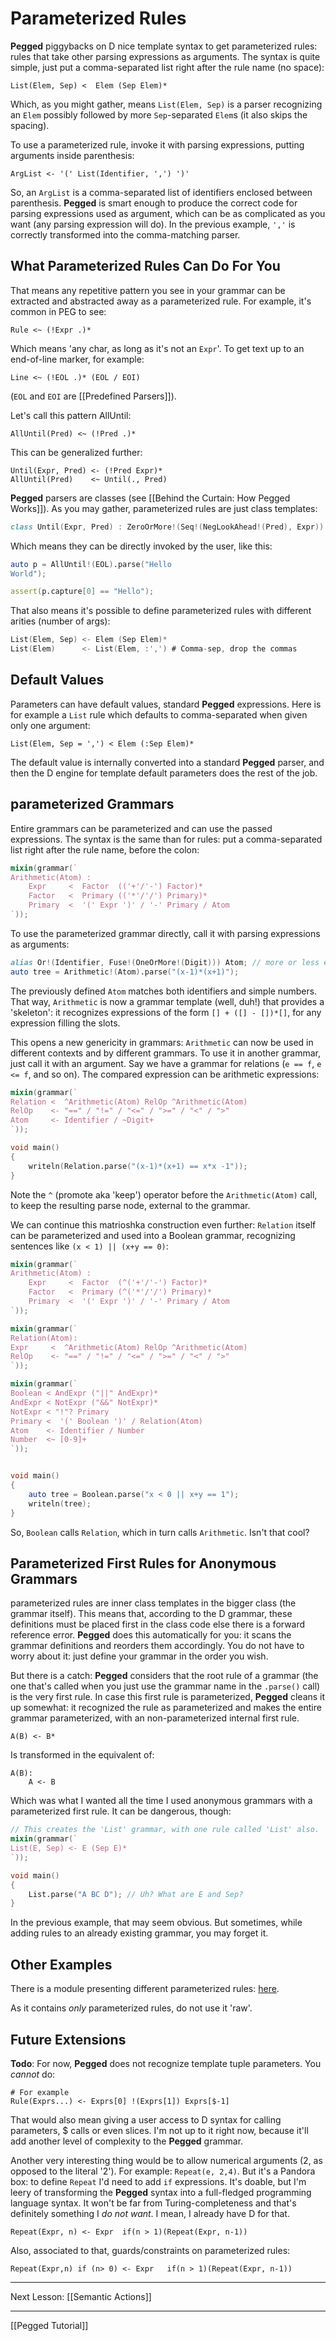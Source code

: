 Parameterized Rules
==================

**Pegged** piggybacks on D nice template syntax to get parameterized rules: rules that take other parsing expressions as arguments. The syntax is quite simple, just put a comma-separated list right after the rule name (no space):

```
List(Elem, Sep) <  Elem (Sep Elem)*
```

Which, as you might gather, means `List(Elem, Sep)` is a parser recognizing an `Elem` possibly followed by more `Sep`-separated `Elem`s (it also skips the spacing).

To use a parameterized rule, invoke it with parsing expressions, putting arguments inside parenthesis:

```
ArgList <- '(' List(Identifier, ',') ')'
```

So, an `ArgList` is a comma-separated list of identifiers enclosed between parenthesis. **Pegged** is smart enough to produce the correct code for parsing expressions used as argument, which can be as complicated as you want (any parsing expression will do). In the previous example, `','` is correctly transformed into the comma-matching parser.

What Parameterized Rules Can Do For You
--------------------------------------

That means any repetitive pattern you see in your grammar can be extracted and abstracted away as a parameterized rule. For example, it's common in PEG to see:

```
Rule <~ (!Expr .)*
```

Which means 'any char, as long as it's not an `Expr`'. To get text up to an end-of-line marker, for example:

```
Line <~ (!EOL .)* (EOL / EOI)
```

(`EOL` and `EOI` are [[Predefined Parsers]]).

Let's call this pattern AllUntil:

```
AllUntil(Pred) <~ (!Pred .)*
```

This can be generalized further:

```
Until(Expr, Pred) <- (!Pred Expr)*
AllUntil(Pred)    <~ Until(., Pred)
```

**Pegged** parsers are classes (see [[Behind the Curtain: How Pegged Works]]). As you may gather, parameterized rules are just class templates:

```d
class Until(Expr, Pred) : ZeroOrMore!(Seq!(NegLookAhead!(Pred), Expr)) { ... }
```

Which means they can be directly invoked by the user, like this:

```d
auto p = AllUntil!(EOL).parse("Hello
World");

assert(p.capture[0] == "Hello");
```

That also means it's possible to define parameterized rules with different arities (number of args):

```d
List(Elem, Sep) <- Elem (Sep Elem)*
List(Elem)      <- List(Elem, :',') # Comma-sep, drop the commas
```

Default Values
--------------

Parameters can have default values, standard **Pegged** expressions. Here is for example a `List` rule which defaults to comma-separated when given only one argument:

```
List(Elem, Sep = ',') < Elem (:Sep Elem)*
```

The default value is internally converted into a standard **Pegged** parser, and then the D engine for template default parameters does the rest of the job.

parameterized Grammars
---------------------

Entire grammars can be parameterized and can use the passed expressions. The syntax is the same than for rules: put a comma-separated list right after the rule name, before the colon:

```d
mixin(grammar(`
Arithmetic(Atom) :
    Expr     <  Factor  (('+'/'-') Factor)*
    Factor   <  Primary (('*'/'/') Primary)*
    Primary  <  '(' Expr ')' / '-' Primary / Atom
`));
```

To use the parameterized grammar directly, call it with parsing expressions as arguments:

```d
alias Or!(Identifier, Fuse!(OneOrMore!(Digit))) Atom; // more or less equivalent to Atom <- Identifier / ~Digit+
auto tree = Arithmetic!(Atom).parse("(x-1)*(x+1)");
```

The previously defined `Atom` matches both identifiers and simple numbers. That way, `Arithmetic` is now a grammar template (well, duh!) that provides a 'skeleton': it recognizes expressions of the form `[] + ([] - [])*[]`, for any expression filling the slots.

This opens a new genericity in grammars: `Arithmetic` can now be used in different contexts and by different grammars. To use it in another grammar, just call it with an argument. Say we have a grammar for relations (`e == f`, `e <= f`, and so on). The compared expression can be arithmetic expressions:

```d
mixin(grammar(`
Relation <  ^Arithmetic(Atom) RelOp ^Arithmetic(Atom)
RelOp    <- "==" / "!=" / "<=" / ">=" / "<" / ">"
Atom     <- Identifier / ~Digit+
`));

void main()
{
    writeln(Relation.parse("(x-1)*(x+1) == x*x -1"));
}
```

Note the `^` (promote aka 'keep') operator before the `Arithmetic(Atom)` call, to keep the resulting parse node, external to the grammar.

We can continue this matrioshka construction even further: `Relation` itself can be parameterized and used into a Boolean grammar, recognizing sentences like `(x < 1) || (x+y == 0)`:

```d
mixin(grammar(`
Arithmetic(Atom) :
    Expr     <  Factor  (^('+'/'-') Factor)*
    Factor   <  Primary (^('*'/'/') Primary)*
    Primary  <  '(' Expr ')' / '-' Primary / Atom
`));

mixin(grammar(`
Relation(Atom):
Expr     <  ^Arithmetic(Atom) RelOp ^Arithmetic(Atom)
RelOp    <- "==" / "!=" / "<=" / ">=" / "<" / ">"
`));

mixin(grammar(`
Boolean < AndExpr ("||" AndExpr)*
AndExpr < NotExpr ("&&" NotExpr)*
NotExpr < "!"? Primary
Primary <  '(' Boolean ')' / Relation(Atom)
Atom    <- Identifier / Number
Number  <~ [0-9]+
`));


void main()
{
    auto tree = Boolean.parse("x < 0 || x+y == 1");
    writeln(tree);
}
```

So, `Boolean` calls `Relation`, which in turn calls `Arithmetic`. Isn't that cool?


Parameterized First Rules for Anonymous Grammars
-----------------------------------------------

parameterized rules are inner class templates in the bigger class (the grammar itself). This means that, according to the D grammar, these definitions must be placed first in the class code else there is a forward reference error. **Pegged** does this automatically for you: it scans the grammar definitions and reorders them accordingly. You do not have to worry about it: just define your grammar in the order you wish.

But there is a catch: **Pegged** considers that the root rule of a grammar (the one that's called when you just use the grammar name in the `.parse()` call) is the very first rule. In case this first rule is parameterized, **Pegged** cleans it up somewhat: it recognized the rule as parameterized and makes the entire grammar parameterized, with an non-parameterized internal first rule.

```
A(B) <- B*
```

Is transformed in the equivalent of:

```
A(B):
    A <- B
```

Which was what I wanted all the time I used anonymous grammars with a parameterized first rule. It can be dangerous, though:

```d
// This creates the 'List' grammar, with one rule called 'List' also.
mixin(grammar(`
List(E, Sep) <- E (Sep E)*
`));

void main()
{
    List.parse("A BC D"); // Uh? What are E and Sep?
}
```

In the previous example, that may seem obvious. But sometimes, while adding rules to an already existing grammar, you may forget it. 

Other Examples
--------------

There is a module presenting different parameterized rules: [here](https://github.com/PhilippeSigaud/Pegged/blob/master/pegged/examples/parameterized.d).  

As it contains *only* parameterized rules, do not use it 'raw'.

Future Extensions
-----------------

**Todo**: For now, **Pegged** does not recognize template tuple parameters. You _cannot_ do:

```
# For example
Rule(Exprs...) <- Exprs[0] !(Exprs[1]) Exprs[$-1]
```

That would also mean giving a user access to D syntax for calling parameters, $ calls or even slices. I'm not up to it right now, because it'll add another level of complexity to the **Pegged** grammar.

Another very interesting thing would be to allow numerical arguments (2, as opposed to the literal '2'). For example: `Repeat(e, 2,4)`. But it's a Pandora box: to define `Repeat` I'd need to add `if` expressions. It's doable, but I'm leery of transforming the **Pegged** syntax into a full-fledged programming language syntax. It won't be far from Turing-completeness and that's definitely something I *do not want*. I mean, I already have D for that.

```
Repeat(Expr, n) <- Expr  if(n > 1)(Repeat(Expr, n-1))
```

Also, associated to that, guards/constraints on parameterized rules:

```
Repeat(Expr,n) if (n> 0) <- Expr   if(n > 1)(Repeat(Expr, n-1))
```

* * * *

Next Lesson: [[Semantic Actions]]


* * * *

[[Pegged Tutorial]]